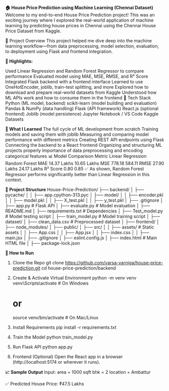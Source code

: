 **🏠 House Price Prediction using Machine Learning (Chennai Dataset)**
Welcome to my end-to-end House Price Prediction project! This was an exciting journey where I explored the real-world application of machine learning by predicting house prices in Chennai using the Chennai House Price Dataset from Kaggle.

🚀 Project Overview
This project helped me dive deep into the machine learning workflow—from data preprocessing, model selection, evaluation, to deployment using Flask and frontend integration.

**📌 Highlights:**

Used Linear Regression and Random Forest Regressor to compare performance
Evaluated model using MAE, MSE, RMSE, and R² Score
Integrated Flask backend with a frontend interface
Learned to use OneHotEncoder, joblib, train-test splitting, and more
Explored how to download and prepare real-world datasets from Kaggle
Understood how ML APIs work and how to consume them in the frontend
🔧 Tech Stack
Python (ML model, backend)
scikit-learn (model building and evaluation)
Pandas & NumPy (data handling)
Flask (API framework)
React.js (optional frontend)
Joblib (model persistence)
Jupyter Notebook / VS Code
Kaggle Datasets


**🧠 What I Learned**
The full cycle of ML development from scratch
Training models and saving them with joblib
Measuring and comparing model performance with different metrics
Creating REST API endpoints using Flask
Connecting the backend to a React frontend
Organizing and structuring ML projects properly
Importance of data preprocessing and encoding categorical features
📊 Model Comparison
Metric	Linear Regression	Random Forest
MAE	14.37 Lakhs	10.65 Lakhs
MSE	778.18	584.11
RMSE	27.90 Lakhs	24.17 Lakhs
R² Score	0.80	0.85
✅ As shown, Random Forest Regressor performs significantly better than Linear Regression in this context.

**📂 Project Structure**
House-Price-Prediction/ ├── backend/ │ ├── pycache/ │ │ ├── app.cpython-313.pyc │ ├── model/ │ │ ├── encoder.pkl │ │ ├── model.pkl │ │ ├── X_test.pkl │ │ ├── y_test.pkl │ ├── .gitignore │ ├── app.py # Flask API │ ├── evaluate.py # Model evaluation │ ├── README.md │ ├── requirements.txt # Dependencies │ ├── Test_model.py # Model testing script │ ├── train_model.py # Model training script │ ├── dataset/ │ ├── clean_data.csv # Preprocessed dataset │ ├── frontend/ │ ├── node_modules/ │ ├── public/ │ ├── src/ │ │ ├── assets/ # Static assets │ │ ├── App.css │ │ ├── App.jsx │ │ ├── index.css │ │ ├── main.jsx │ ├── .gitignore │ ├── eslint.config.js │ ├── index.html # Main HTML file │ ├── package-lock.json

**📌 How to Run**
1. Clone the Repo
git clone https://github.com/varsa-varniga/house-price-prediction.git
cd house-price-prediction/backend
2. Create & Activate Virtual Environment
    python -m venv venv
    venv\Scripts\activate       # On Windows
    # or

   
    source venv/bin/activate    # On Mac/Linux
4. Install Requirements
    pip install -r requirements.txt
5. Train the Model
    python train_model.py
6. Run Flask API
    python app.py
7. Frontend (Optional)
    Open the React app in a browser (http://localhost:5174 or wherever it runs).


**📈 Sample Output**
Input:
area = 1000 sqft
bhk = 2
location = Ambattur

✅ Predicted House Price: ₹47.5 Lakhs
